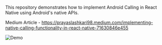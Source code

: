 This repository demonstrates how to implement Android Calling in React Native using Android's native APIs. 

Medium Article - https://prayaslashkari98.medium.com/implementing-native-calling-functionality-in-react-native-71630846e455

![Demo](https://github.com/callmemonky/RNCallingApp/assets/25193916/d8631a71-21a2-451a-9104-49b0b67d6274)

